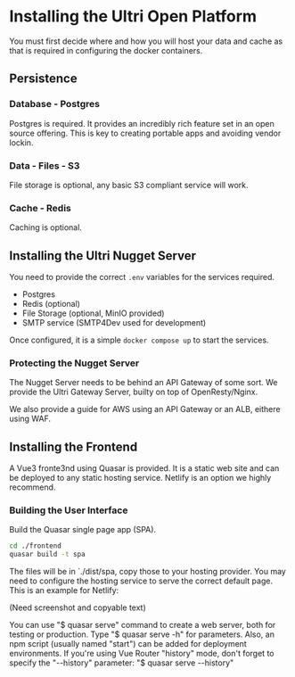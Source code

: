 # Installing the Ultri Open Platform

You must first decide where and how you will host your data and cache as that is required in configuring the docker containers.

## Persistence

### Database - Postgres

Postgres is required. It provides an incredibly rich feature set in an open source offering. This is key to creating portable apps and avoiding vendor lockin.

### Data - Files - S3

File storage is optional, any basic S3 compliant service will work.

### Cache - Redis

Caching is optional.

## Installing the Ultri Nugget Server 

You need to provide the correct `.env` variables for the services required.

* Postgres
* Redis (optional)
* File Storage (optional, MinIO provided)
* SMTP service (SMTP4Dev used for development)

Once configured, it is a simple `docker compose up` to start the services.

### Protecting the Nugget Server

The Nugget Server needs to be behind an API Gateway of some sort. We provide the Ultri Gateway Server, builty on top of OpenResty/Nginx.

We also provide a guide for AWS using an API Gateway or an ALB, eithere using WAF.

## Installing the Frontend

A Vue3 fronte3nd using Quasar is provided. It is a static web site and can be deployed to any static hosting service. Netlify is an option we highly recommend.

### Building the User Interface

Build the Quasar single page app (SPA). 

```sh
cd ./frontend
quasar build -t spa
```

The files will be in `./dist/spa, copy those to your hosting provider. You may need to configure the hosting service to serve the correct default page. This is an example for Netlify:

(Need screenshot and copyable text)

You can use "$ quasar serve" command to create a web server, both for testing or production. Type "$ quasar serve -h" for parameters. Also, an npm script (usually named "start") can be added for deployment environments. If you're using Vue Router "history" mode, don't forget to specify the "--history" parameter: "$ quasar serve --history"






